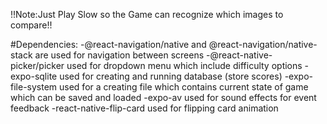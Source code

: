 !!Note:Just Play Slow so the Game can recognize which images to compare!!

#Dependencies:
-@react-navigation/native and @react-navigation/native-stack are used for navigation between screens
-@react-native-picker/picker used for dropdown menu which include difficulty options
-expo-sqlite used for creating and running database (store scores)
-expo-file-system used for a creating file which contains current state of game which can be saved and loaded
-expo-av used for sound effects for event feedback
-react-native-flip-card used for flipping card animation
